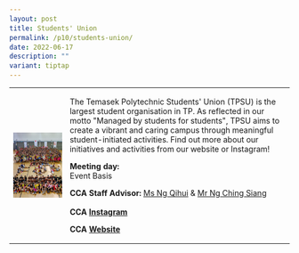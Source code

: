 ```yaml
---
layout: post
title: Students' Union
permalink: /p10/students-union/
date: 2022-06-17
description: ""
variant: tiptap
---
```

<table style="minWidth: 50px">
<colgroup>
<col>
<col>
</colgroup>
<tbody>
<tr>
<td rowspan="1" colspan="1">
<div class="isomer-image-wrapper">
<img style="display:block;margin-left:auto;margin-right:auto;" height="auto" width="100%" alt="Students' Union" src="/images/CCA_su.jpg">
</div>
</td>
<td rowspan="1" colspan="1">
<p>The Temasek Polytechnic Students' Union (TPSU) is the largest student
organisation in TP. As reflected in our motto "Managed by students for
students", TPSU aims to create a vibrant and caring campus through meaningful
student-initiated activities. Find out more about our initiatives and activities
from our website or Instagram!
<br>
</p>
<p><strong>Meeting day:</strong> 
<br>Event Basis
<br>
</p>
<p><strong>CCA Staff Advisor:</strong>  <a href="mailto:ng_qihui@tp.edu.sg" rel="noopener noreferrer nofollow" target="_blank">Ms Ng Qihui</a> &amp; <a href="mailto:Ng_Ching_Siang@TP.EDU.SG" rel="noopener noreferrer nofollow" target="_blank">Mr Ng Ching Siang</a>
<br>
<br><strong>CCA <a href="https://www.instagram.com/tpsuonline" rel="noopener noreferrer nofollow" target="_blank">Instagram</a></strong>
</p>
<p><strong>CCA <a href="www.tpsu.online.com" rel="noopener nofollow" target="_blank">Website</a></strong>
</p>
</td>
</tr>
</tbody>
</table>
<p></p>